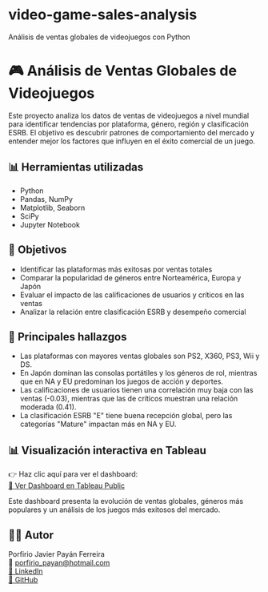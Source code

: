 # video-game-sales-analysis
Análisis de ventas globales de videojuegos con Python
# 🎮 Análisis de Ventas Globales de Videojuegos

Este proyecto analiza los datos de ventas de videojuegos a nivel mundial para identificar tendencias por plataforma, género, región y clasificación ESRB. El objetivo es descubrir patrones de comportamiento del mercado y entender mejor los factores que influyen en el éxito comercial de un juego.

## 📊 Herramientas utilizadas

- Python
- Pandas, NumPy
- Matplotlib, Seaborn
- SciPy
- Jupyter Notebook

## 🎯 Objetivos

- Identificar las plataformas más exitosas por ventas totales
- Comparar la popularidad de géneros entre Norteamérica, Europa y Japón
- Evaluar el impacto de las calificaciones de usuarios y críticos en las ventas
- Analizar la relación entre clasificación ESRB y desempeño comercial

## 📌 Principales hallazgos

- Las plataformas con mayores ventas globales son PS2, X360, PS3, Wii y DS.
- En Japón dominan las consolas portátiles y los géneros de rol, mientras que en NA y EU predominan los juegos de acción y deportes.
- Las calificaciones de usuarios tienen una correlación muy baja con las ventas (-0.03), mientras que las de críticos muestran una relación moderada (0.41).
- La clasificación ESRB "E" tiene buena recepción global, pero las categorías "Mature" impactan más en NA y EU.

## 📊 Visualización interactiva en Tableau

👉 Haz clic aquí para ver el dashboard:  
[🔗 Ver Dashboard en Tableau Public](https://public.tableau.com/views/tu-enlace-aqui)

Este dashboard presenta la evolución de ventas globales, géneros más populares y un análisis de los juegos más exitosos del mercado.

## 👨‍💻 Autor

Porfirio Javier Payán Ferreira  
📧 porfirio_payan@hotmail.com  
[🔗 LinkedIn](https://www.linkedin.com/in/analista-javier-payan/)  
[📁 GitHub](https://github.com/javierpayan10)

